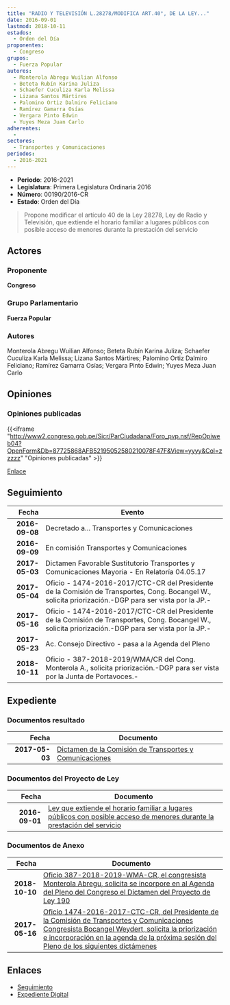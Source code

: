 ```yaml
---
title: "RADIO Y TELEVISIÓN L.28278/MODIFICA ART.40°, DE LA LEY..."
date: 2016-09-01
lastmod: 2018-10-11
estados: 
  - Orden del Día
proponentes: 
  - Congreso
grupos: 
  - Fuerza Popular
autores: 
  - Monterola Abregu Wuilian Alfonso
  - Beteta Rubín Karina Juliza
  - Schaefer Cuculiza Karla Melissa
  - Lizana Santos Mártires
  - Palomino Ortiz Dalmiro Feliciano
  - Ramírez Gamarra Osías
  - Vergara Pinto Edwin
  - Yuyes Meza Juan Carlo
adherentes: 
  - 
sectores: 
  - Transportes y Comunicaciones
periodos: 
  - 2016-2021
---
```


- **Periodo**: 2016-2021
- **Legislatura**: Primera Legislatura Ordinaria 2016
- **Número**: 00190/2016-CR
- **Estado**: Orden del Día

> Propone modificar el artículo 40 de la Ley 28278, Ley de Radio y Televisión, que extiende el horario familiar a lugares públicos con posible acceso de menores durante la prestación del servicio


## Actores

### Proponente

**Congreso**

### Grupo Parlamentario

**Fuerza Popular**

### Autores

Monterola Abregu Wuilian Alfonso; Beteta Rubín Karina Juliza; Schaefer Cuculiza Karla Melissa; Lizana Santos Mártires; Palomino Ortiz Dalmiro Feliciano; Ramírez Gamarra Osías; Vergara Pinto Edwin; Yuyes Meza Juan Carlo


## Opiniones

### Opiniones publicadas

{{<iframe "http://www2.congreso.gob.pe/Sicr/ParCiudadana/Foro_pvp.nsf/RepOpiweb04?OpenForm&Db=87725868AFB52195052580210078F47F&View=yyyy&Col=zzzzz" "Opiniones publicadas" >}}

[Enlace](http://www2.congreso.gob.pe/Sicr/ParCiudadana/Foro_pvp.nsf/RepOpiweb04?OpenForm&Db=87725868AFB52195052580210078F47F&View=yyyy&Col=zzzzz)

## Seguimiento

| Fecha | Evento |
|------:|--------|
| **2016-09-08** | Decretado a... Transportes y Comunicaciones|
| **2016-09-09** | En comisión Transportes y Comunicaciones|
| **2017-05-03** | Dictamen Favorable Sustitutorio Transportes y Comunicaciones Mayoria - En Relatoría 04.05.17|
| **2017-05-04** | Oficio - 1474-2016-2017/CTC-CR del Presidente de la Comisión de Transportes, Cong. Bocangel W., solicita priorización.-DGP para ser vista por la JP.-|
| **2017-05-16** | Oficio - 1474-2016-2017/CTC-CR del Presidente de la Comisión de Transportes, Cong. Bocangel W., solicita priorización.-DGP para ser vista por la JP.-|
| **2017-05-23** | Ac. Consejo Directivo - pasa a la Agenda del Pleno|
| **2018-10-11** | Oficio - 387-2018-2019/WMA/CR del Cong. Monterola A., solicita priorización.-DGP para ser vista por la Junta de Portavoces.-|


## Expediente


### Documentos resultado

| Fecha | Documento |
|------:|--------|
| **2017-05-03** | [Dictamen de la Comisión de Transportes y Comunicaciones](http://www.leyes.congreso.gob.pe/Documentos/2016_2021/Dictamenes/Proyectos_de_Ley/00190DC23MAY20170503.pdf) |

### Documentos del Proyecto de Ley

| Fecha | Documento |
|------:|--------|
| **2016-09-01** | [Ley que extiende el horario familiar a lugares públicos con posible acceso de menores durante la prestación del servicio](http://www.leyes.congreso.gob.pe/Documentos/2016_2021/Proyectos_de_Ley_y_de_Resoluciones_Legislativas/PL0019020160901.pdf) |

### Documentos de Anexo

| Fecha | Documento |
|------:|--------|
| **2018-10-10** | [Oficio 387-2018-2019-WMA-CR, el congresista Monterola Abregu, solicita se incorpore en al Agenda del Pleno del Congreso el Dictamen del Proyecto de Ley 190](http://www.leyes.congreso.gob.pe/Documentos/2016_2021/Oficios/Congresistas/OFICIO-387-2018-2019-WMA-CR.PDF) |
| **2017-05-16** | [Oficio 1474-2016-2017-CTC-CR, del Presidente de la Comisión de Transportes y Comunicaciones Congresista Bocangel Weydert, solicita la priorización e incorporación en la agenda de la próxima sesión del Pleno de los siguientes dictámenes](http://www.leyes.congreso.gob.pe/Documentos/2016_2021/Oficios/Comisiones_Ordinarias/OFICIO-1474-2016-2017-CTC-CR.pdf) |

## Enlaces 

- [Seguimiento](http://www2.congreso.gob.pe/Sicr/TraDocEstProc/CLProLey2016.nsf/f7fff46988ca05b1052578e100829cc7/14937ebb86c32f580525802100799571?OpenDocument)
- [Expediente Digital](http://www2.congreso.gob.pe/Sicr/TraDocEstProc/CLProLey2016.nsf/f7fff46988ca05b1052578e100829cc7/14937ebb86c32f580525802100799571?OpenDocument&Click=05257FB7005EB655.eb71d0cf91d8294e05256cdf006b5706/$Body/0.1C6C)
